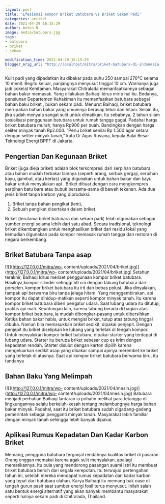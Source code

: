 ```yaml
---
layout: post
title: 'Efesiensi Kompor Briket Batubara Vs Briket Sekam Padi'
categories: artikel
date: 2021-04-29 16:15:29
author: Anton N
image: media/batubara.jpg
tags:
- batubara
- briket
- sekam

modification_time: 2021-04-29 16:15:29
blogger_orig_url: "http://localhost/mitra/briket-batubara-di-indonesia-briket.html"
---
```


Kulit padi yang dipadatkan itu dibakar pada suhu 250 sampai 270°C selama 10
menit. Begitu keluar, panjangnya menyusut tinggal 10 cm. Warnanya juga jadi
cokelat Kehitaman. Masyarakat Chitralada memanfaatkannya sebagai bahan bakar
memasak. Yang dilakukan Baihaqi Idrus mirip hal itu. Bedanya, pensiunan
Departemen Kehakiman itu memanfaatkan batubara sebagai bahan baku briket ,
bukan sekam padi. Menurut Baihaqi, briket batubara merupakan bahan bakar yang
umumnya berasap tebal dan hitam. Selain itu, jika sudah menyala sangat sulit
untuk dimatikan. Itu sebabnya, 2 tahun silam sosialisasi penggunaan batubara
untuk rumah tangga gagal. Padahal harga briket batubara murah, hanya Rp900 per
buah. Bandingkan dengan harga seliter minyak tanah Rp2.000. “Perlu briket
senilai Rp 1.500 agar setara dengan seliter minyak tanah,” kata Dr Agus
Rusiana, kepala Balai Besar Teknologi Energi BPPT di Jakarta.

## Pengertian Dan Kegunaan Briket

Briket (juga dieja briket) adalah blok terkompresi dari serpihan batubara atau
bahan mudah terbakar lainnya (seperti arang, serbuk gergaji, serpihan kayu,
gambut, atau kertas) yang digunakan untuk bahan bakar dan kayu bakar untuk
menyalakan api . Briket dibuat dengan cara mengkompres serpihan batu bara atau
bubuk bersama-sama di bawah tekanan. Ada dua jenis briket tanpa karbon yang
diproduksi:

  1. Briket tanpa bahan pengikat (lem),
  2. Sebuah pengikat disertakan dalam briket.

Briket (terutama briket batubara dan sekam padi) telah digunakan sebagai
sumber energi selama lebih dari satu abad. Secara tradisional, teknologi
briket dikembangkan untuk menghasilkan briket dari residu lokal yang kemudian
digunakan pada kompor memasak rumah tangga dan restoran di negara berkembang.

## Briket Batubara Tanpa asap

[![](http://127.0.0.1/mitra/wp-
content/uploads/2021/04/briket.jpg)](http://127.0.0.1/mitra/wp-
content/uploads/2021/04/briket.jpg) Setahun terakhir, Baihaqi Idrus meriset
penggunaan kompor briket batubara. Hasilnya,kompor silinder setinggi 50 cm
dengan tabung batubara dari porselen. kompor briket batubara itu irit dan
bebas polusi. Jika dinyalakan, tampak api berwarna biru tanpa jelaga hitam.
Yang menggembirakan, api kompor itu dapat dihidup-matikan seperti kompor
minyak tanah. Itu karena kompor briket batubara diberi pengatur udara. Saat
lubang udara itu ditutup, praktis api mati. Keuntungan lain, karena tabung
berada di bagian atas kompor briket batubara, ia mudah dibongkar-pasang untuk
dibersihkan. Ketika bahan bakar habis, untuk mengisi briket, tutup atas tabung
tinggal dibuka. Namun bila memasukkan briket sedikit, dipakai penjepit. Dengan
penjepit itu briket diselipkan ke lubang yang terletak di tengah kompor. Untuk
menyalakan kompor briket batubara, dipakai starter yang terdapat di lubang
udara. Starter itu berupa briket sebesar cup es krim dengan kepadatan rendah.
Starter disulut dengan karton dipilih karena mengeluarkan sedikit asap yang
dibakar sampai apinya merembet ke briket yang terletak di atasnya. Saat api
kompor briket batubara berwarna biru, itu tandanya

## Bahan Baku Yang Melimpah

[![](http://127.0.0.1/mitra/wp-
content/uploads/2021/04/mesin.jpg)](http://127.0.0.1/mitra/wp-
content/uploads/2021/04/mesin.jpg) Batubara menjadi perhatian Baihaqi lantaran
ia prihatin melihat para tetangga di lingkungannya selalu berkeluh-kesah
tentang melambungnya harga bahan bakar minyak. Padahal, saat itu briket
batubara sudah digadang-gadang pemerintah sebagai pengganti minyak tanah.
Masyarakat lebih familiar dengan minyak tanah sehingga lebih banyak dipakai.

## Aplikasi Rumus Kepadatan Dan Kadar Karbon Briket

Memang, pengguna batubara terganjal rendahnya kualitas briket di pasaran.
Orang enggan memakai karena agak sulit menyalakan, apalagi mematikannya. Itu
pula yang mendorong pasangan suami istri itu membuat briket batubara bersih
dari segala kerepotan. Itu terwujud pertengahan tahun ini, setelah mereka
mendapat rumus kepadatan dan kadar karbon yang tepat dari batubara olahan.
Karya Baihaqi itu memang bak oase di tengah gurun pasir saat sumber energi
fosil terus menyusut. Inilah salah satu bentuk energi alternatif yang akan
banyak membantu masyarakat seperti halnya sekam padi di Chitralada, Thailand.


